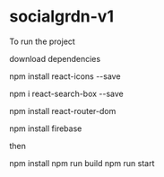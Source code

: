 # socialgrdn-v1

To run the project

download dependencies

npm install react-icons --save

npm i react-search-box --save

npm install react-router-dom

npm install firebase

then

npm install
npm run build
npm run start

